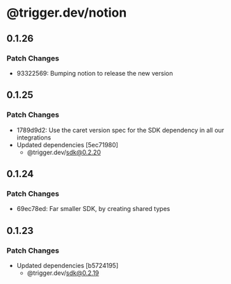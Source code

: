 # @trigger.dev/notion

## 0.1.26

### Patch Changes

- 93322569: Bumping notion to release the new version

## 0.1.25

### Patch Changes

- 1789d9d2: Use the caret version spec for the SDK dependency in all our integrations
- Updated dependencies [5ec71980]
  - @trigger.dev/sdk@0.2.20

## 0.1.24

### Patch Changes

- 69ec78ed: Far smaller SDK, by creating shared types

## 0.1.23

### Patch Changes

- Updated dependencies [b5724195]
  - @trigger.dev/sdk@0.2.19
